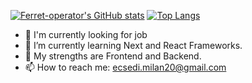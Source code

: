 
[![Ferret-operator's GitHub stats](https://github-readme-stats.vercel.app/api?username=Milan-Ecsedi&show_icons=true&theme=merko)](https://github.com/anuraghazra/github-readme-stats)
[![Top Langs](https://github-readme-stats.vercel.app/api/top-langs/?username=Milan-Ecsedi&langs_count=8&show_icons=true&theme=merko)](https://github.com/anuraghazra/github-readme-stats)

- 🔭 I'm currently looking for job
- 🌱 I’m currently learning Next and React Frameworks. 
- 💪 My strengths are Frontend and Backend.
- 📫 How to reach me: ecsedi.milan20@gmail.com
<!--
**Ferret-operator/Ferret-operator** is a ✨ _special_ ✨ repository because its `README.md` (this file) appears on your GitHub profile.

Here are some ideas to get you started:

- 🔭 I’m currently working on ...
- 🌱 I’m currently learning ...
- 👯 I’m looking to collaborate on ...
- 🤔 I’m looking for help with ...
- 💬 Ask me about ...
- 📫 How to reach me: ...
- 😄 Pronouns: ...
- ⚡ Fun fact: ...
-->
